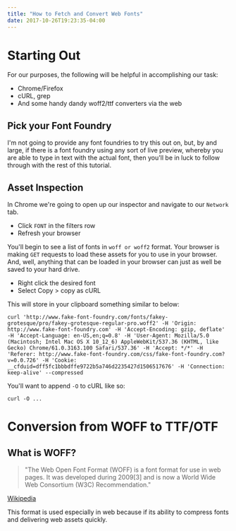 ```yaml
---
title: "How to Fetch and Convert Web Fonts"
date: 2017-10-26T19:23:35-04:00
---
```


# Starting Out

For our purposes, the following will be helpful in accomplishing our task:

* Chrome/Firefox
* cURL, grep
* And some handy dandy woff2/ttf converters via the web

## Pick your Font Foundry

I'm not going to provide any font foundries to try this out on, but, by and large, if
there is a font foundry using any sort of live preview, whereby you are able to type in text with the actual font, then you'll be in luck to follow through with the rest of this tutorial.

## Asset Inspection

In Chrome we're going to open up our inspector and navigate to our `Network`
tab.

* Click `FONT` in the filters row
* Refresh your browser

You'll begin to see a list of fonts in `woff or
woff2` format. Your browser is making `GET` requests to load these assets for
you to use in your browser. And, well, anything that can be loaded in your
browser can just as well be saved to your hard drive.

* Right click the desired font
* Select Copy > copy as cURL

This will store in your clipboard something similar to below:

```
curl 'http://www.fake-font-foundry.com/fonts/fakey-grotesque/pro/fakey-grotesque-regular-pro.woff2' -H 'Origin: http://www.fake-font-foundry.com' -H 'Accept-Encoding: gzip, deflate' -H 'Accept-Language: en-US,en;q=0.8' -H 'User-Agent: Mozilla/5.0 (Macintosh; Intel Mac OS X 10_12_6) AppleWebKit/537.36 (KHTML, like Gecko) Chrome/61.0.3163.100 Safari/537.36' -H 'Accept: */*' -H 'Referer: http://www.fake-font-foundry.com/css/fake-font-foundry.com?v=0.0.726' -H 'Cookie: __cfduid=dff5fc1bbbdffe9722b5a746d2235427d1506517676' -H 'Connection: keep-alive' --compressed
```

You'll want to append `-O` to cURL like so:

```
curl -O ...
```

# Conversion from WOFF to TTF/OTF

## What is WOFF?

> "The Web Open Font Format (WOFF) is a font format for use in web pages. It was developed during 2009[3] and is now a World Wide Web Consortium (W3C) Recommendation."

[Wikipedia](https://en.wikipedia.org/wiki/Web_Open_Font_Format)

This format is used especially in web because if its ability to compress fonts and delivering web assets quickly.
